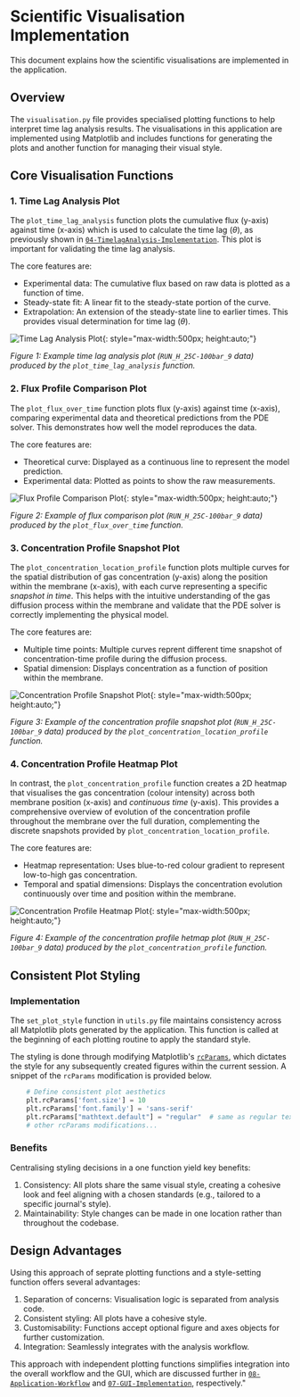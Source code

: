 # Scientific Visualisation Implementation

This document explains how the scientific visualisations are implemented in the application. 

## Overview

The `visualisation.py` file provides specialised plotting functions to help interpret time lag analysis results. The visualisations in this application are implemented using Matplotlib and includes functions for generating the plots and another function for managing their visual style.

## Core Visualisation Functions

### 1. Time Lag Analysis Plot

The `plot_time_lag_analysis` function plots the cumulative flux (y-axis) against time (x-axis) which is used to calculate the time lag $(\theta)$, as previously shown in [`04-TimelagAnalysis-Implementation`](04-TimelagAnalysis-Implementation.md). This plot is important for validating the time lag analysis.

The core features are:

- Experimental data: The cumulative flux based on raw data is plotted as a function of time.
- Steady-state fit: A linear fit to the steady-state portion of the curve.
- Extrapolation: An extension of the steady-state line to earlier times. This provides visual determination for time lag $(\theta)$.

![Time Lag Analysis Plot](assets/sample_plot_time_lag_analysis.png){: style="max-width:500px; height:auto;"}

*Figure 1: Example time lag analysis plot (`RUN_H_25C-100bar_9` data) produced by the `plot_time_lag_analysis` function.*

### 2. Flux Profile Comparison Plot

The `plot_flux_over_time` function plots flux (y-axis) against time (x-axis), comparing experimental data and theoretical predictions from the PDE solver. This demonstrates how well the model reproduces the data.

The core features are:

- Theoretical curve: Displayed as a continuous line to represent the model prediction.
- Experimental data: Plotted as points to show the raw measurements.

![Flux Profile Comparison Plot](assets/sample_plot_flux_over_time.png){: style="max-width:500px; height:auto;"}

*Figure 2: Example of flux comparison plot (`RUN_H_25C-100bar_9` data) produced by the `plot_flux_over_time` function.*

### 3. Concentration Profile Snapshot Plot

The `plot_concentration_location_profile` function plots multiple curves for the spatial distribution of gas concentration (y-axis) along the position within the membrane (x-axis), with each curve representing a specific *snapshot in time*. This helps with the intuitive understanding of the gas diffusion process within the membrane and validate that the PDE solver is correctly implementing the physical model.

The core features are:

- Multiple time points: Multiple curves reprent different time snapshot of concentration-time profile during the diffusion process.
- Spatial dimension: Displays concentration as a function of position within the membrane.

![Concentration Profile Snapshot Plot](assets/sample_plot_concentration_location_profile.png){: style="max-width:500px; height:auto;"}

*Figure 3: Example of the concentration profile snapshot plot (`RUN_H_25C-100bar_9` data) produced by the `plot_concentration_location_profile` function.*

### 4. Concentration Profile Heatmap Plot

In contrast, the `plot_concentration_profile` function creates a 2D heatmap that visualises the gas concentration (colour intensity) across both membrane position (x-axis) and *continuous time* (y-axis). This provides a comprehensive overview of evolution of the concentration profile throughout the membrane over the full duration, complementing the discrete snapshots provided by `plot_concentration_location_profile`.

The core features are:

- Heatmap representation: Uses blue-to-red colour gradient to represent low-to-high gas concentration.
- Temporal and spatial dimensions: Displays the concentration evolution continuously over time and position within the membrane.

![Concentration Profile Heatmap Plot](assets/sample_plot_concentration_profile.png){: style="max-width:500px; height:auto;"}

*Figure 4: Example of the concentration profile hetmap plot (`RUN_H_25C-100bar_9` data) produced by the `plot_concentration_profile` function.*

## Consistent Plot Styling

### Implementation

The `set_plot_style` function in `utils.py` file maintains consistency across all Matplotlib plots generated by the application. This function is called at the beginning of each plotting routine to apply the standard style. 

The styling is done through modifying Matplotlib's [`rcParams`](https://matplotlib.org/stable/users/explain/customizing.html#customizing-with-dynamic-rc-settings), which dictates the style for any subsequently created figures within the current session. A snippet of the `rcParams` modification is provided below.

```python
    # Define consistent plot aesthetics
    plt.rcParams['font.size'] = 10
    plt.rcParams['font.family'] = 'sans-serif'
    plt.rcParams["mathtext.default"] = "regular"  # same as regular text
    # other rcParams modifications...
```

### Benefits

Centralising styling decisions in a one function yield key benefits:

1. Consistency: All plots share the same visual style, creating a cohesive look and feel aligning with a chosen standards (e.g., tailored to a specific journal's style).
2. Maintainability: Style changes can be made in one location rather than throughout the codebase.


## Design Advantages

Using this approach of seprate plotting functions and a style-setting function offers several advantages:

1. Separation of concerns: Visualisation logic is separated from analysis code.
2. Consistent styling: All plots have a cohesive style.
3. Customisability: Functions accept optional figure and axes objects for further customization.
4. Integration: Seamlessly integrates with the analysis workflow.

This approach with independent plotting functions simplifies integration into the overall workflow and the GUI, which are discussed further in [`08-Application-Workflow`](08-Application-Workflow.md) and [`07-GUI-Implementation`](07-GUI-Implementation.md), respectively."
